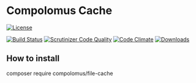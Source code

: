 # Compolomus Cache

[![License](https://poser.pugx.org/compolomus/FileCahe/license)](https://packagist.org/packages/compolomus/Compomage)

[![Build Status](https://scrutinizer-ci.com/g/Compolomus/FileCahe/badges/build.png?b=master)](https://scrutinizer-ci.com/g/Compolomus/FileCahe/build-status/master)
[![Scrutinizer Code Quality](https://scrutinizer-ci.com/g/Compolomus/FileCahe/badges/quality-score.png?b=master)](https://scrutinizer-ci.com/g/Compolomus/FileCahe/?branch=master)
[![Code Climate](https://codeclimate.com/github/Compolomus/FileCahe/badges/gpa.svg)](https://codeclimate.com/github/Compolomus/FileCahe)
[![Downloads](https://poser.pugx.org/compolomus/FileCahe/downloads)](https://packagist.org/packages/compolomus/FileCahe)


## How to install

composer require compolomus/file-cache
